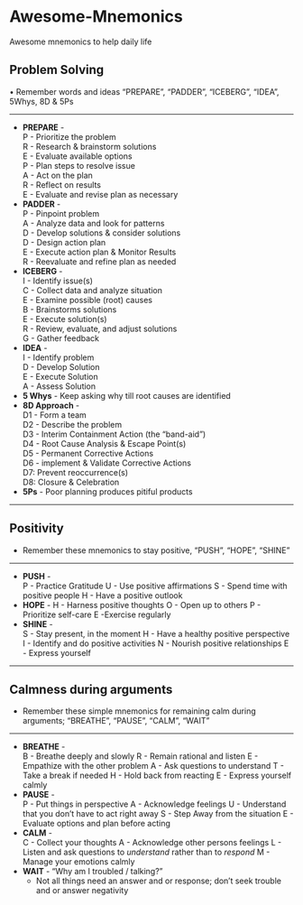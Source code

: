 # Awesome-Mnemonics
Awesome mnemonics to help daily life
## Problem Solving
• Remember words and ideas “PREPARE”, “PADDER”, “ICEBERG”, “IDEA”, 5Whys,  8D & 5Ps
- - - -
* **PREPARE** -  
P - Prioritize the problem  
R - Research & brainstorm solutions  
E - Evaluate available options  
P - Plan steps to resolve issue  
A - Act on the plan  
R - Reflect on results  
E - Evaluate and revise plan as necessary  
* **PADDER** -  
P - Pinpoint problem  
A - Analyze data and look for patterns  
D - Develop solutions & consider solutions   
D - Design action plan  
E - Execute action plan & Monitor Results  
R - Reevaluate and refine plan as needed  
 * **lCEBERG** -  
I - Identify issue(s)  
C - Collect data and analyze situation  
E - Examine possible (root) causes  
B - Brainstorms solutions  
E - Execute solution(s)  
R - Review, evaluate, and adjust solutions  
G - Gather feedback  
* **IDEA** -    
I - Identify problem  
D - Develop Solution  
E - Execute Solution   
A - Assess Solution  
* **5 Whys** - Keep asking why till root causes are identified
* **8D Approach** -  
D1 - Form a team  
D2 - Describe the problem  
D3 - Interim Containment Action (the “band-aid”)  
D4 - Root Cause Analysis & Escape Point(s)  
D5 - Permanent Corrective Actions  
D6 - implement & Validate Corrective Actions  
D7: Prevent reoccurrence(s)  
D8: Closure & Celebration  
* **5Ps** - Poor planning produces pitiful products  
- - - -
## Positivity
* Remember these mnemonics to stay positive, “PUSH”, “HOPE”, “SHINE”
- - - -
* **PUSH** -  
P - Practice Gratitude 
U -  Use positive affirmations 
S - Spend time with positive people 
H - Have a positive outlook
* **HOPE** - 
H - Harness positive thoughts
O - Open up to others
P - Prioritize self-care
E -Exercise regularly
* **SHINE** -  
S - Stay present, in the moment
H - Have a healthy positive perspective 
I - Identify and do positive activities 
N - Nourish positive relationships 
E - Express yourself 
- - - -
## Calmness during arguments
* Remember these simple mnemonics for remaining calm during arguments; “BREATHE”, “PAUSE”, “CALM”,  “WAIT”
- - - -
* **BREATHE** -  
B - Breathe deeply and slowly 
R - Remain rational and listen
E - Empathize with the other problem
A - Ask questions to understand 
T - Take a break if needed
H - Hold back from reacting
E - Express yourself calmly
* **PAUSE** -  
P - Put things in perspective 
A - Acknowledge feelings 
U - Understand that you don’t have to act right away
S - Step Away from the situation 
E - Evaluate options and plan before acting 
* **CALM** -  
C - Collect your thoughts
A - Acknowledge other persons feelings
L - Listen and ask questions to *understand*  rather than to *respond* 
M  - Manage your emotions calmly
* **WAIT** -  “Why am I troubled / talking?”
	* Not all things need an answer and or response; don’t seek trouble and or answer negativity 


